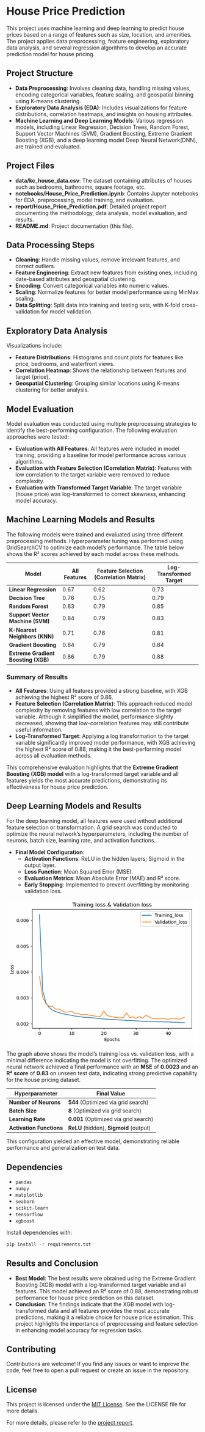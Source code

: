 # House Price Prediction

This project uses machine learning and deep learning to predict house prices based on a range of features such as size, location, and amenities. The project applies data preprocessing, feature engineering, exploratory data analysis, and several regression algorithms to develop an accurate prediction model for house pricing.

## Project Structure
- **Data Preprocessing**: Involves cleaning data, handling missing values, encoding categorical variables, feature scaling, and geospatial binning using K-means clustering.
- **Exploratory Data Analysis (EDA)**: Includes visualizations for feature distributions, correlation heatmaps, and insights on housing attributes.
- **Machine Learning and Deep Learning Models**: Various regression models, including Linear Regression, Decision Trees, Random Forest, Support Vector Machines (SVM), Gradient Boosting, Extreme Gradient Boosting (XGB), and a deep learning model Deep Neural Network(DNN), are trained and evaluated.

## Project Files
- **data/kc_house_data.csv**: The dataset containing attributes of houses such as bedrooms, bathrooms, square footage, etc.
- **notebooks/House_Price_Prediction.ipynb**: Contains Jupyter notebooks for EDA, preprocessing, model training, and evaluation.
- **report/House_Price_Prediction.pdf**: Detailed project report documenting the methodology, data analysis, model evaluation, and results.
- **README.md**: Project documentation (this file).

## Data Processing Steps
- **Cleaning**: Handle missing values, remove irrelevant features, and correct outliers.
- **Feature Engineering**: Extract new features from existing ones, including date-based attributes and geospatial clustering.
- **Encoding**: Convert categorical variables into numeric values.
- **Scaling**: Normalize features for better model performance using MinMax scaling.
- **Data Splitting**: Split data into training and testing sets, with K-fold cross-validation for model validation.

## Exploratory Data Analysis
Visualizations include:
- **Feature Distributions**: Histograms and count plots for features like price, bedrooms, and waterfront views.
- **Correlation Heatmap**: Shows the relationship between features and target (price).
- **Geospatial Clustering**: Grouping similar locations using K-means clustering for better analysis.

## Model Evaluation
Model evaluation was conducted using multiple preprocessing strategies to identify the best-performing configuration. The following evaluation approaches were tested:
- **Evaluation with All Features**: All features were included in model training, providing a baseline for model performance across various algorithms.
- **Evaluation with Feature Selection (Correlation Matrix)**: Features with low correlation to the target variable were removed to reduce complexity.
- **Evaluation with Transformed Target Variable**: The target variable (house price) was log-transformed to correct skewness, enhancing model accuracy.


## Machine Learning Models and Results

The following models were trained and evaluated using three different preprocessing methods. Hyperparameter tuning was performed using GridSearchCV to optimize each model’s performance. The table below shows the R² scores achieved by each model across these methods.

| Model                           | All Features | Feature Selection (Correlation Matrix) | Log-Transformed Target |
|---------------------------------|--------------|----------------------------------------|-------------------------|
| **Linear Regression**           | 0.67         | 0.62                                   | 0.73                    |
| **Decision Tree**               | 0.76         | 0.75                                   | 0.79                    |
| **Random Forest**               | 0.83         | 0.79                                   | 0.85                    |
| **Support Vector Machine (SVM)**| 0.84         | 0.79                                   | 0.83                    |
| **K-Nearest Neighbors (KNN)**   | 0.71         | 0.76                                   | 0.81                    |
| **Gradient Boosting**           | 0.84         | 0.79                                   | 0.84                    |
| **Extreme Gradient Boosting (XGB)** | 0.86     | 0.79                                   | 0.88                    |

### Summary of Results
- **All Features**: Using all features provided a strong baseline, with XGB achieving the highest R² score of 0.86.
- **Feature Selection (Correlation Matrix)**: This approach reduced model complexity by removing features with low correlation to the target variable. Although it simplified the model, performance slightly decreased, showing that low-correlation features may still contribute useful information.
- **Log-Transformed Target**: Applying a log transformation to the target variable significantly improved model performance, with XGB achieving the highest R² score of 0.88, making it the best-performing model across all evaluation methods.

This comprehensive evaluation highlights that the **Extreme Gradient Boosting (XGB) model** with a log-transformed target variable and all features yields the most accurate predictions, demonstrating its effectiveness for house price prediction.


## Deep Learning Models and Results

For the deep learning model, all features were used without additional feature selection or transformation. A grid search was conducted to optimize the neural network’s hyperparameters, including the number of neurons, batch size, learning rate, and activation functions.

- **Final Model Configuration**:
  - **Activation Functions**: ReLU in the hidden layers; Sigmoid in the output layer.
  - **Loss Function**: Mean Squared Error (MSE).
  - **Evaluation Metrics**: Mean Absolute Error (MAE) and R² score.
  - **Early Stopping**: Implemented to prevent overfitting by monitoring validation loss.

![Training vs Validation Loss](./Train_vs_Val_loss.png)
  
The graph above shows the model’s training loss vs. validation loss, with a minimal difference indicating the model is not overfitting. The optimized neural network achieved a final performance with an **MSE** of **0.0023** and an **R² score** of **0.83** on unseen test data, indicating strong predictive capability for the house pricing dataset.

| Hyperparameter                  | Final Value   |
|---------------------------------|---------------|
| **Number of Neurons**           | **544** (Optimized via grid search) |
| **Batch Size**                  | **8** (Optimized via grid search) |
| **Learning Rate**               | **0.001** (Optimized via grid search) |
| **Activation Functions**        | **ReLU** (hidden), **Sigmoid** (output) |

This configuration yielded an effective model, demonstrating reliable performance and generalization on test data.

## Dependencies
- `pandas`
- `numpy`
- `matplotlib`
- `seaborn`
- `scikit-learn`
- `tensorflow`
- `xgboost`

Install dependencies with:
```bash
pip install -r requirements.txt
```

## Results and Conclusion
- **Best Model**: The best results were obtained using the Extreme Gradient Boosting (XGB) model with a log-transformed target variable and all features. This model achieved an R² score of 0.88, demonstrating robust performance for house price prediction on this dataset.
- **Conclusion**: The findings indicate that the XGB model with log-transformed data and all features provides the most accurate predictions, making it a reliable choice for house price estimation. This project highlights the importance of preprocessing and feature selection in enhancing model accuracy for regression tasks.

## Contributing
Contributions are welcome! If you find any issues or want to improve the code, feel free to open a pull request or create an issue in the repository.

## License
This project is licensed under the [MIT License](./LICENSE). See the LICENSE file for more details.


For more details, please refer to the [project report](./House_Price_Prediction_Report.pdf).
